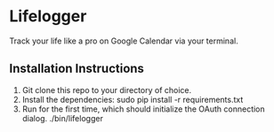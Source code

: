 Lifelogger
==========

Track your life like a pro on Google Calendar via your terminal.


## Installation Instructions

  1. Git clone this repo to your directory of choice.
  2. Install the dependencies:
        sudo pip install -r requirements.txt
  3. Run for the first time, which should initialize the OAuth connection dialog.
        ./bin/lifelogger
